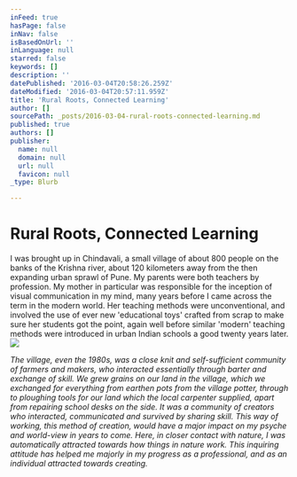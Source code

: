 ```yaml
---
inFeed: true
hasPage: false
inNav: false
isBasedOnUrl: ''
inLanguage: null
starred: false
keywords: []
description: ''
datePublished: '2016-03-04T20:58:26.259Z'
dateModified: '2016-03-04T20:57:11.959Z'
title: 'Rural Roots, Connected Learning'
author: []
sourcePath: _posts/2016-03-04-rural-roots-connected-learning.md
published: true
authors: []
publisher:
  name: null
  domain: null
  url: null
  favicon: null
_type: Blurb

---
```

# Rural Roots, Connected Learning

I was brought up in Chindavali, a small village of about 800 people on the banks of the Krishna river, about 120 kilometers away from the then expanding urban sprawl of Pune. My parents were both teachers by profession. My mother in particular was responsible for the inception of visual communication in my mind, many years before I came across the term in the modern world. Her teaching methods were unconventional, and involved the use of ever new 'educational toys' crafted from scrap to make sure her students got the point, again well before similar 'modern' teaching methods were introduced in urban Indian schools a good twenty years later. ![](https://s3-us-west-2.amazonaws.com/the-grid-img/p/fd61ddab7dd2aefad8e9c3bfbc16144ac4b6da16.jpg)

_The village, even the 1980s, was a close knit and self-sufficient community of farmers and makers, who interacted essentially through barter and exchange of skill. We grew grains on our land in the village, which we exchanged for everything from earthen pots from the village potter, through to ploughing tools for our land which the local carpenter supplied, apart from repairing school desks on the side. It was a community of creators who interacted, communicated and survived by sharing skill. This way of working, this method of creation, would have a major impact on my psyche and world-view in years to come. Here, in closer contact with nature, I was automatically attracted towards how things in nature work. This inquiring attitude has helped me majorly in my progress as a professional, and as an individual attracted towards creating._
